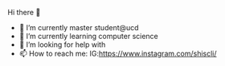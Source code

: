Hi there 👋


- 🔭 I’m currently master student@ucd
- 🌱 I’m currently learning computer science
- 🤔 I’m looking for help with 
- 📫 How to reach me: IG:https://www.instagram.com/shiscli/


